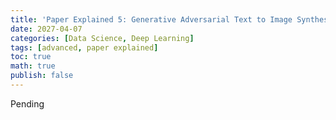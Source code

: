 ```yaml
---
title: 'Paper Explained 5: Generative Adversarial Text to Image Synthesis'
date: 2027-04-07
categories: [Data Science, Deep Learning]
tags: [advanced, paper explained]
toc: true
math: true
publish: false
---
```


Pending
